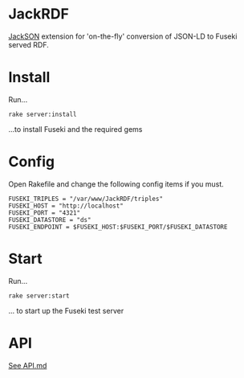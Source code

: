 # JackRDF
[JackSON](https://github.com/caesarfeta/JackSON) extension for 'on-the-fly' conversion of JSON-LD to Fuseki served RDF.

# Install
Run...

	rake server:install

...to install Fuseki and the required gems

# Config
Open Rakefile and change the following config items if you must.

	FUSEKI_TRIPLES = "/var/www/JackRDF/triples"
	FUSEKI_HOST = "http://localhost"
	FUSEKI_PORT = "4321"
	FUSEKI_DATASTORE = "ds"
	FUSEKI_ENDPOINT = $FUSEKI_HOST:$FUSEKI_PORT/$FUSEKI_DATASTORE

# Start
Run...

	rake server:start

... to start up the Fuseki test server

# API
[See API.md](API.md)